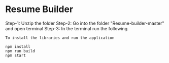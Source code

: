 # Resume Builder

Step-1: Unzip the folder
Step-2: Go into the folder "Resume-builder-master" and open terminal
Step-3: In the terminal run the following
```
To install the libraries and run the application
```
```
npm install
npm run build
npm start
```
